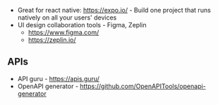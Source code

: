 * Great for react native: https://expo.io/ - Build one project that runs natively
on all your users' devices
* UI design collaboration tools - Figma, Zeplin
    * https://www.figma.com/
    * https://zeplin.io/

## APIs
* API guru - https://apis.guru/
* OpenAPI generator - https://github.com/OpenAPITools/openapi-generator
